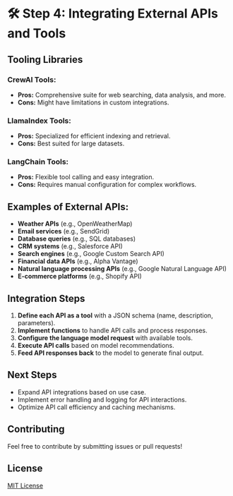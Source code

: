 # 🛠️ Step 4: Integrating External APIs and Tools

## Tooling Libraries

### CrewAI Tools:
- **Pros:** Comprehensive suite for web searching, data analysis, and more.
- **Cons:** Might have limitations in custom integrations.

### LlamaIndex Tools:
- **Pros:** Specialized for efficient indexing and retrieval.
- **Cons:** Best suited for large datasets.

### LangChain Tools:
- **Pros:** Flexible tool calling and easy integration.
- **Cons:** Requires manual configuration for complex workflows.

## Examples of External APIs:
- **Weather APIs** (e.g., OpenWeatherMap)
- **Email services** (e.g., SendGrid)
- **Database queries** (e.g., SQL databases)
- **CRM systems** (e.g., Salesforce API)
- **Search engines** (e.g., Google Custom Search API)
- **Financial data APIs** (e.g., Alpha Vantage)
- **Natural language processing APIs** (e.g., Google Natural Language API)
- **E-commerce platforms** (e.g., Shopify API)

## Integration Steps
1. **Define each API as a tool** with a JSON schema (name, description, parameters).
2. **Implement functions** to handle API calls and process responses.
3. **Configure the language model request** with available tools.
4. **Execute API calls** based on model recommendations.
5. **Feed API responses back** to the model to generate final output.

## Next Steps
- Expand API integrations based on use case.
- Implement error handling and logging for API interactions.
- Optimize API call efficiency and caching mechanisms.

## Contributing
Feel free to contribute by submitting issues or pull requests!

## License
[MIT License](LICENSE)
